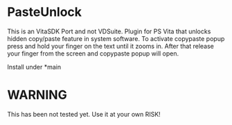 # PasteUnlock
This is an VitaSDK Port and not VDSuite.
Plugin for PS Vita that unlocks hidden copy/paste feature in system software.
To activate copypaste popup press and hold your finger on the text until it zooms in. After that release your finger from the screen and copypaste popup will open.

Install under *main

# WARNING
This has been not tested yet. Use it at your own RISK!
